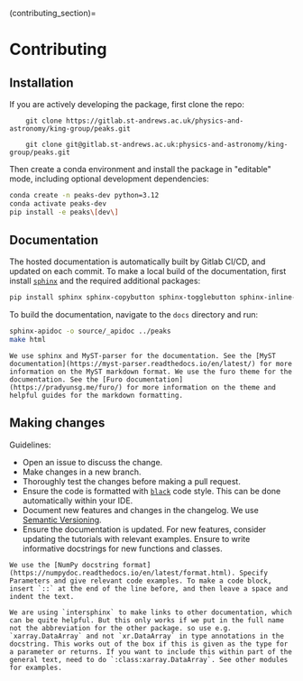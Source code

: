 (contributing_section)=
# Contributing

## Installation
If you are actively developing the package, first clone the repo:
```{tab} Using HTTPS
    git clone https://gitlab.st-andrews.ac.uk/physics-and-astronomy/king-group/peaks.git
```
```{tab} Using SSH:
    git clone git@gitlab.st-andrews.ac.uk:physics-and-astronomy/king-group/peaks.git
```

Then create a conda environment and install the package in "editable" mode, including optional development dependencies:
```bash
conda create -n peaks-dev python=3.12
conda activate peaks-dev
pip install -e peaks\[dev\]
```

## Documentation
The hosted documentation is automatically built by Gitlab CI/CD, and updated on each commit. To make a local build of the documentation, first install [`sphinx`](https://www.sphinx-doc.org/en/master/) and the required additional packages:
```bash
pip install sphinx sphinx-copybutton sphinx-togglebutton sphinx-inline-tabs myst-parser furo
```

To build the documentation, navigate to the `docs` directory and run:
```bash
sphinx-apidoc -o source/_apidoc ../peaks
make html
```

```{note}
We use sphinx and MyST-parser for the documentation. See the [MyST documentation](https://myst-parser.readthedocs.io/en/latest/) for more information on the MyST markdown format. We use the furo theme for the documentation. See the [Furo documentation](https://pradyunsg.me/furo/) for more information on the theme and helpful guides for the markdown formatting.
```

## Making changes
Guidelines:
- Open an issue to discuss the change.
- Make changes in a new branch.
- Thoroughly test the changes before making a pull request. 
- Ensure the code is formatted with [`black`](https://black.readthedocs.io/en/stable/the_black_code_style/current_style.html) code style. This can be done automatically within your IDE. 
- Document new features and changes in the changelog. We use [Semantic Versioning](https://semver.org/spec/v2.0.0.html).
- Ensure the documentation is updated. For new features, consider updating the tutorials with relevant examples. Ensure to write informative docstrings for new functions and classes. 

```{tip}
We use the [NumPy docstring format](https://numpydoc.readthedocs.io/en/latest/format.html). Specify Parameters and give relevant code examples. To make a code block, insert `::` at the end of the line before, and then leave a space and indent the text. 

We are using `intersphinx` to make links to other documentation, which can be quite helpful. But this only works if we put in the full name not the abbreviation for the other package. so use e.g. `xarray.DataArray` and not `xr.DataArray` in type annotations in the docstring. This works out of the box if this is given as the type for a parameter or returns. If you want to include this within part of the general text, need to do `:class:xarray.DataArray`. See other modules for examples.
```